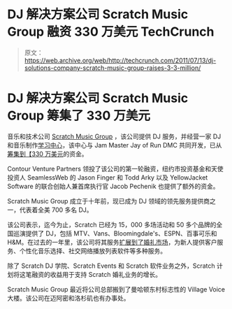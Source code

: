 # DJ 解决方案公司 Scratch Music Group 融资 330 万美元 TechCrunch

> 原文：<https://web.archive.org/web/http://techcrunch.com/2011/07/13/dj-solutions-company-scratch-music-group-raises-3-3-million/>

# DJ 解决方案公司 Scratch Music Group 筹集了 330 万美元

音乐和技术公司 [Scratch Music Group](https://web.archive.org/web/20230205030143/http://www.scratchmusicgroup.com/) ，该公司提供 DJ 服务，并经营一家 DJ 和音乐制作[学习中心](https://web.archive.org/web/20230205030143/http://www.scratch.com/)，该中心与 Jam Master Jay of Run DMC 共同开发，已从[筹集到](https://web.archive.org/web/20230205030143/http://www.prnewswire.com/news-releases/scratch-music-group-raises-33-million-launches-scratch-weddings-125474388.html)[【330 万美元](https://web.archive.org/web/20230205030143/http://www.crunchbase.com/company/scratch-music-group)的资金。

Contour Venture Partners 领投了该公司的第一轮融资，纽约市投资基金和天使投资人 SeamlessWeb 的 Jason Finger 和 Todd Arky 以及 YellowJacket Software 的联合创始人兼首席执行官 Jacob Pechenik 也提供了额外的资金。

Scratch Music Group 成立于十年前，现已成为 DJ 领域的领先服务提供商之一，代表着全美 700 多名 DJ。

该公司表示，迄今为止，Scratch 已经为 15，000 多场活动和 50 多个品牌的全国巡演提供了 DJ，包括 MTV、Vans、Bloomingdale's、ESPN、百事可乐和 H&M。在过去的一年里，该公司将其服务[扩展到了婚礼市场](https://web.archive.org/web/20230205030143/http://www.scratchweddings.com/index2.php)，为新人提供客户服务、个性化音乐选择、社交网络播放列表软件等多种服务。

除了 Scratch DJ 学院、Scratch Events 和 Scratch 软件业务之外，Scratch 计划将这笔融资的收益用于支持 Scratch 婚礼业务的增长。

Scratch Music Group 最近将公司总部搬到了曼哈顿东村标志性的 Village Voice 大楼。该公司在迈阿密和洛杉矶也有办事处。